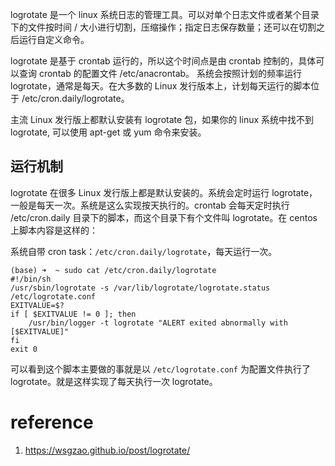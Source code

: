 
logrotate 是一个 linux 系统日志的管理工具。可以对单个日志文件或者某个目录下的文件按时间 / 大小进行切割，压缩操作；指定日志保存数量；还可以在切割之后运行自定义命令。

logrotate 是基于 crontab 运行的，所以这个时间点是由 crontab 控制的，具体可以查询 crontab 的配置文件 /etc/anacrontab。 系统会按照计划的频率运行 logrotate，通常是每天。在大多数的 Linux 发行版本上，计划每天运行的脚本位于 /etc/cron.daily/logrotate。

主流 Linux 发行版上都默认安装有 logrotate 包，如果你的 linux 系统中找不到 logrotate, 可以使用 apt-get 或 yum 命令来安装。

## 运行机制

logrotate 在很多 Linux 发行版上都是默认安装的。系统会定时运行 logrotate，一般是每天一次。系统是这么实现按天执行的。crontab 会每天定时执行 /etc/cron.daily 目录下的脚本，而这个目录下有个文件叫 logrotate。在 centos 上脚本内容是这样的：

系统自带 cron task：`/etc/cron.daily/logrotate`，每天运行一次。

```shell
(base) ➜  ~ sudo cat /etc/cron.daily/logrotate                                    
#!/bin/sh                                                                          
/usr/sbin/logrotate -s /var/lib/logrotate/logrotate.status /etc/logrotate.conf     
EXITVALUE=$?                                                                       
if [ $EXITVALUE != 0 ]; then                                                       
    /usr/bin/logger -t logrotate "ALERT exited abnormally with [$EXITVALUE]"       
fi                                                                                 
exit 0
```
可以看到这个脚本主要做的事就是以 `/etc/logrotate.conf` 为配置文件执行了 logrotate。就是这样实现了每天执行一次 logrotate。



# reference

1. https://wsgzao.github.io/post/logrotate/